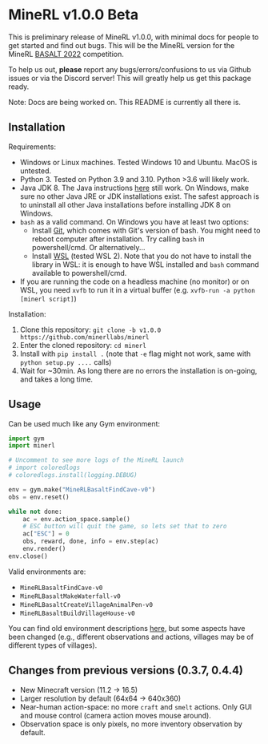 # MineRL v1.0.0 Beta

This is preliminary release of MineRL v1.0.0, with minimal docs for people to get started and find out bugs.
This will be the MineRL version for the MineRL [BASALT 2022](https://www.aicrowd.com/challenges/neurips-2022-minerl-basalt-competition) competition.

To help us out, **please** report any bugs/errors/confusions to us via Github issues or via the Discord server! This will greatly help us get this package ready.

Note: Docs are being worked on. This README is currently all there is.

## Installation

Requirements:

- Windows or Linux machines. Tested Windows 10 and Ubuntu. MacOS is untested.
- Python 3. Tested on Python 3.9 and 3.10. Python >3.6 will likely work.
- Java JDK 8. The Java instructions [here](https://minerl.readthedocs.io/en/latest/tutorials/index.html) still work. On Windows, make sure no other Java JRE or JDK installations exist. The safest approach is to uninstall all other Java installations before installing JDK 8 on Windows.
- `bash` as a valid command. On Windows you have at least two options:
  - Install [Git](https://git-scm.com/), which comes with Git's version of bash. You might need to reboot computer after installation. Try calling `bash` in powershell/cmd. Or alternatively...
  - Install [WSL](https://docs.microsoft.com/en-us/windows/wsl/) (tested WSL 2). Note that you do not have to install the library in WSL: it is enough to have WSL installed and `bash` command available to powershell/cmd.
- If you are running the code on a headless machine (no monitor) or on WSL, you need `xvfb` to run it in a virtual buffer (e.g. `xvfb-run -a python [minerl script]`)

Installation:
1. Clone this repository: `git clone -b v1.0.0 https://github.com/minerllabs/minerl`
2. Enter the cloned repository: `cd minerl`
3. Install with `pip install .` (note that `-e` flag might not work, same with `python setup.py ....` calls)
4. Wait for ~30min. As long there are no errors the installation is on-going, and takes a long time.

## Usage

Can be used much like any Gym environment:

```python
import gym
import minerl

# Uncomment to see more logs of the MineRL launch
# import coloredlogs
# coloredlogs.install(logging.DEBUG)

env = gym.make("MineRLBasaltFindCave-v0")
obs = env.reset()

while not done:
    ac = env.action_space.sample()
    # ESC button will quit the game, so lets set that to zero
    ac["ESC"] = 0 
    obs, reward, done, info = env.step(ac)
    env.render()
env.close()
```

Valid environments are:
- `MineRLBasaltFindCave-v0`
- `MineRLBasaltMakeWaterfall-v0`
- `MineRLBasaltCreateVillageAnimalPen-v0`
- `MineRLBasaltBuildVillageHouse-v0`

You can find old environment descriptions [here](https://minerl.readthedocs.io/en/latest/environments/index.html#minerl-basalt-competition-environments), but some aspects have been changed (e.g., different observations and actions, villages may be of different types of villages).

## Changes from previous versions (0.3.7, 0.4.4)

- New Minecraft version (11.2 -> 16.5)
- Larger resolution by default (64x64 -> 640x360)
- Near-human action-space: no more `craft` and `smelt` actions. Only GUI and mouse control (camera action moves mouse around).
- Observation space is only pixels, no more inventory observation by default.
